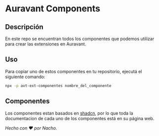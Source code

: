 # Auravant Components

## Descripción

En este repo se encuentran todos los componentes que podemos utilizar para crear las extensiones en Auravant.

## Uso

Para copiar uno de estos componentes en tu repositorio, ejecutá el siguiente comando:

```bash
npx -p avt-ext-componentes nombre_del_componente
```

## Componentes

Los componentes estan basados en [shadcn](https://ui.shadcn.com/), por lo que toda la documentacion de cada uno de los componentes está en su página web.

_Hecho con ❤️ por Nacho._
